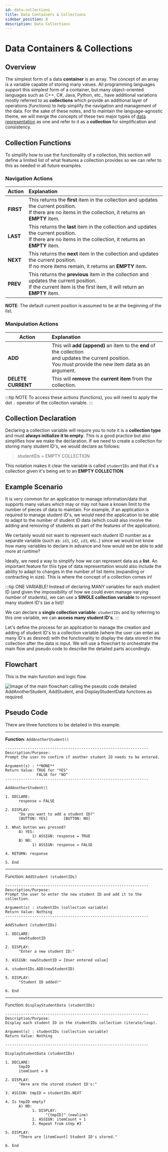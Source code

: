 ```yaml
---
id: data-collections
title: Data Containers & Collections
sidebar_position: 8
description: Data Collections
---
```


# Data Containers & Collections

## Overview

The simplest form of a data **container** is an array. The concept of an array is a variable capable of storing many values. All programming languages support this simplest form of a container, but many object-oriented languages such as C++, C#, Java, Python, etc., have additional variations mostly referred to as **collections** which provide an additional layer of operations (functions) to help simplify the navigation and management of the data. For the sake of these notes, and to maintain the language-agnostic theme, we will merge the concepts of these two major types of [data representation](./computational-thinking.md#data-representation) as one and refer to it as a **collection** for simplification and consistency.

## Collection Functions

To simplify how to use the functionality of a collection, this section will define a limited list of what features a collection provides so we can refer to this as needed in all future examples.

### Navigation Actions

| Action    | Explanation                                                                                                                                                          |
| --------- | :------------------------------------------------------------------------------------------------------------------------------------------------------------------- |
| **FIRST** | This returns the **first** item in the collection and updates the current position. <br/>If there are no items in the collection, it returns an **EMPTY** item.      |
| **LAST**  | This returns the **last** item in the collection and updates the current position. <br/>If there are no items in the collection, it returns an **EMPTY** item.       |
| **NEXT**  | This returns the **next** item in the collection and updates the current position. <br/>If no more items remain, it returns an **EMPTY** item.                       |
| **PREV**  | This returns the **previous** item in the collection and updates the current position. <br/>If the current item is the first item, it will return an **EMPTY** item. |

**NOTE**: The default current position is assumed to be at the beginning of the list.

### Manipulation Actions

| Action             | Explanation                                                                                                                                                          |
| ------------------ | :------------------------------------------------------------------------------------------------------------------------------------------------------------------- |
| **ADD**            | This will **add (append)** an item to the **end** of the collection <br />and updates the current position. <br />You must provide the new item data as an argument. |
| **DELETE CURRENT** | This will **remove** the **current item** from the collection.                                                                                                       |

:::tip NOTE
To access these actions (functions), you will need to apply the dot `.` operator of the collection variable.
:::

## Collection Declaration

Declaring a collection variable will require you to note it is a **collection type** and must **always initialize it to empty**. This is a good practice but also simplifies how we make the declaration. If we need to create a collection for storing many student ID's, we would declare as follows:

> studentIDs = EMPTY COLLECTION

This notation makes it clear the variable is called `studentIDs` and that it's a collection given it's being set to an **EMPTY COLLECTION**.

## Example Scenario

It is very common for an application to manage information/data that supports many values which may or may not have a known limit to the number of pieces of data to maintain. For example, if an application is required to manage student ID's, we would need the application to be able to adapt to the number of student ID data (which could also involve the adding and removing of students as part of the features of the application).

We certainly would not want to represent each student ID number as a separate variable (such as: `id1`, `id2`, `id3`, etc..) since we would not know how many variables to declare in advance and how would we be able to add more at runtime?

Ideally, we need a way to simplify how we can represent data as a **list**. An important feature for this type of data representation would also include the ability to adapt to changes in the number of list items (expanding or contracting in size). This is where the concept of a collection comes in!

:::tip ONE VARIABLE!
Instead of declaring MANY variables for each student ID (and given the impossibility of how we could even manage varying number of students), we can use a **SINGLE collection variable** to represent many student ID's (as a list)!

We can declare a **single collection variable**: `studentIDs` and by referring to this one variable, we can **access many student ID's**.
:::

Let's define the process for an application to manage the creation and adding of student ID's to a collection variable (where the user can enter as many ID's as desired) with the functionality to display the data stored in the collection after the data is input. We will use a flowchart to orchestrate the main flow and pseudo code to describe the detailed parts accordingly.

## Flowchart

This is the main function and logic flow.

![Image of the main flowchart calling the pseudo code detailed AddAnotherStudent, AddStudent, and DisplayStudentData functions as required](../static/img/collections.png)

## Pseudo Code

There are three functions to be detailed in this example.

---

**Function**: `AddAnotherStudent()`

```
----------------------------------------------------------------
Description/Purpose:
Prompt the user to confirm if another student ID needs to be entered.

Argument(s) : **NONE**
Return Value: TRUE for "YES"
              FALSE for "NO"
----------------------------------------------------------------

AddAnotherStudent()

1. DECLARE:
      response = FALSE

2. DISPLAY:
      "Do you want to add a student ID?"
      [BUTTON: YES]       [BUTTON: NO]

3. What button was pressed?
      A) YES:
            1) ASSIGN: response = TRUE
      B) NO:
            1) ASSIGN: response = FALSE

4. RETURN: response

5. End
```

---

Function: `AddStudent (studentIDs)`

```
----------------------------------------------------------------
Description/Purpose:
Prompt the user to enter the new student ID and add it to the collection.

Argument(s) : studentIDs (collection variable)
Return Value: Nothing
----------------------------------------------------------------

AddStudent (studentIDs)

1. DECLARE:
      newStudentID

2. DISPLAY:
      "Enter a new student ID:"

3. ASSIGN: newStudentID = [User entered value]

4. studentIDs.ADD(newStudentID)

5. DISPLAY:
      "Student ID added!"

6. End
```

---

Function: `DisplayStudentData (studentIDs)`

```
----------------------------------------------------------------
Description/Purpose:
Display each student ID in the studentIDs collection (iterate/loop).

Argument(s) : studentIDs (collection variable)
Return Value: Nothing

----------------------------------------------------------------

DisplayStudentData (studentIDs)

1. DECLARE:
      tmpID
      itemCount = 0

2. DISPLAY:
      "Here are the stored student ID's:"

3. ASSIGN: tmpID = studentIDs.NEXT

4. Is tmpID empty?
      A) NO:
            1. DISPLAY:
                  "[tmpID]" (newline)
            2. ASSIGN: itemCount + 1
            3. Repeat from step #3

5. DISPLAY:
      "There are [itemCount] Student ID's stored."

6. End
```
